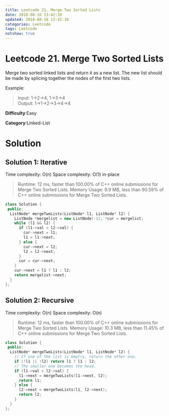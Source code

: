 ```yaml
---
title: Leetcode 21. Merge Two Sorted Lists
date: 2018-08-16 13:42:10
updated: 2018-08-16 13:42:10
categories: Leetcode
tags: Leetcode
notshow: true
---
```


# Leetcode 21. Merge Two Sorted Lists

Merge two sorted linked lists and return it as a new list. The new list should be made by splicing together the nodes of the first two lists.

Example:
> Input: 1->2->4, 1->3->4  
> Output: 1->1->2->3->4->4  

**Difficulty**:Easy

**Category**:Linked-List

<!--more-->

# Solution

## Solution 1: Iterative

Time complexity: O(n)
Space complexity: O(1) in-place

> Runtime: 12 ms, faster than 100.00% of C++ online submissions for Merge Two Sorted Lists.
> Memory Usage: 9.9 MB, less than 90.59% of C++ online submissions for Merge Two Sorted Lists.

```c++
class Solution {
 public:
  ListNode* mergeTwoLists(ListNode* l1, ListNode* l2) {
    ListNode *mergelist = new ListNode(-1), *cur = mergelist;
    while (l1 && l2) {
      if (l1->val < l2->val) {
        cur->next = l1;
        l1 = l1->next;
      } else {
        cur->next = l2;
        l2 = l2->next;
      }
      cur = cur->next;
    }
    cur->next = l1 ? l1 : l2;
    return mergelist->next;
  }
};
```

## Solution 2: Recursive

Time complexity: O(n)
Space complexity: O(n)

> Runtime: 12 ms, faster than 100.00% of C++ online submissions for Merge Two Sorted Lists.
> Memory Usage: 10.3 MB, less than 11.45% of C++ online submissions for Merge Two Sorted Lists.

```cpp
class Solution {
 public:
  ListNode* mergeTwoLists(ListNode* l1, ListNode* l2) {
    // If one of the list is emptry, return the other one.
    if (!l1 || !l2) return l1 ? l1 : l2;
    // The smaller one becomes the head.
    if (l1->val < l2->val) {
      l1->next = mergeTwoLists(l1->next, l2);
      return l1;
    } else {
      l2->next = mergeTwoLists(l1, l2->next);
      return l2;
    }
  }
};
```